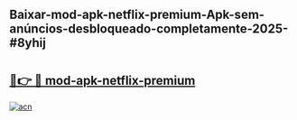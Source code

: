 ## Baixar-mod-apk-netflix-premium-Apk-sem-anúncios-desbloqueado-completamente-2025-#8yhij

# <h2><a href="https://ainizakaria.my?title=mod-apk-netflix-premium&ref=22M">🔗👉 🔴 mod-apk-netflix-premium</a></h2>

[![acn](https://github.com/user-attachments/assets/0f9c940e-d8b0-45ae-aac7-cd30a18b3e1c)](https://ainizakaria.my?title=mod-apk-netflix-premium&ref=22M)

